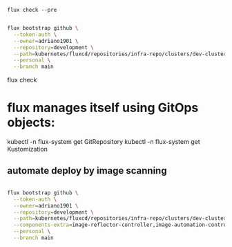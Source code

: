 

`flux check --pre`

````sh

flux bootstrap github \
  --token-auth \
  --owner=adriano1901 \
  --repository=development \
  --path=kubernetes/fluxcd/repositories/infra-repo/clusters/dev-cluster \
  --personal \
  --branch main
````

flux check

# flux manages itself using GitOps objects:

kubectl -n flux-system get GitRepository
kubectl -n flux-system get Kustomization

## automate deploy by image scanning

````sh

flux bootstrap github \
  --token-auth \
  --owner=adriano1901 \
  --repository=development \
  --path=kubernetes/fluxcd/repositories/infra-repo/clusters/dev-cluster \
  --components-extra=image-reflector-controller,image-automation-controller \
  --personal \
  --branch main
````